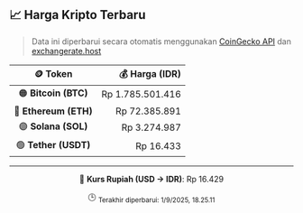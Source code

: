 

<!-- HARGA_KRIPTO -->
## 📈 Harga Kripto Terbaru

> Data ini diperbarui secara otomatis menggunakan [CoinGecko API](https://www.coingecko.com/) dan [exchangerate.host](https://exchangerate.host/)

<div align="center">

| 🪙 Token | 💰 Harga (IDR) |
|:------:|---------------:|
| 🟠 **Bitcoin (BTC)**   | Rp 1.785.501.416 |
| 🔵 **Ethereum (ETH)**  | Rp 72.385.891 |
| 🟣 **Solana (SOL)**    | Rp 3.274.987 |
| 🟢 **Tether (USDT)**   | Rp 16.433 |

---

💱 **Kurs Rupiah (USD → IDR)**: Rp 16.429

🕒 <sub>Terakhir diperbarui: 1/9/2025, 18.25.11</sub>

</div>
<!-- /HARGA_KRIPTO -->
